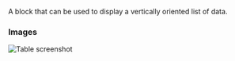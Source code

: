 A block that can be used to display a vertically oriented list of data.

### Images

![Table screenshot](https://gitlab.com/appsemble/appsemble/-/raw/0.22.9/config/assets/list.png)
